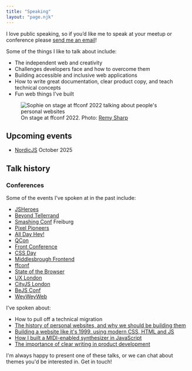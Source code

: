 ```yaml
---
title: "Speaking"
layout: "page.njk"
---
```


I love public speaking, so if you’d like me to speak at your meetup or conference please [send me an email](mailto:sophie@localghost.dev)!

Some of the things I like to talk about include:

* The independent web and creativity
* Challenges developers face and how to overcome them
* Building accessible and inclusive web applications
* How to write great documentation, clear product copy, and teach technical concepts
* Fun web things I've built
  
<figure>
<img src="/img/ffconf-2.jpg" alt="Sophie on stage at ffconf 2022 talking about people's personal websites">
<figcaption>On stage at ffconf 2022. Photo: <a href="https://twitter.com/rem/status/1591044568249606144">Remy Sharp</a></figcaption>
</figure>

## Upcoming events
- [NordicJS](https://nordicjs.com) October 2025
  
## Talk history

### Conferences
Some of the events I've spoken at in the past include:
- [JSHeroes](https://jsheroes.io) 
- [Beyond Tellerrand](https://beyondtellerrand.com)
- [Smashing Conf](https://smashingconf.com) Freiburg
- [Pixel Pioneers](https://pixelpioneers.co/) 
- [All Day Hey!](https://heypresents.com) 
- [QCon](https://qconlondon.com)
- [Front Conference](https://frontconference.com/)
- [CSS Day](https://cssday.nl) 
- [Middlesbrough Frontend](https://www.middlesbroughfe.co.uk/)
- [ffconf](https://ffconf.com) 
- [State of the Browser](https://stateofthebrowser.com)
- [UX London](https://uxlondon.com/) 
- [CityJS London](https://london.cityjsconf.org/) 
- [BeJS Conf](https://bejs.io)
- [WeyWeyWeb](https://www.weyweyweb.com/)

I've spoken about:
- How to pull off a technical migration
- [The history of personal websites, and why we should be building them](https://www.youtube.com/watch?v=2ZUqa-lTbnU)
- [Building a website like it's 1999, using modern CSS, HTML and JS](https://www.youtube.com/watch?v=0Ks1aIchFiI&list=PL_xTCNiMz8sDYuzlyYNYKyUH4YBmuAziN&index=6)
- [How I built a MIDI-enabled synthesizer in JavaScript](https://www.youtube.com/watch?v=YkKYuQBjmtA)
- [The importance of clear writing in product development](https://vimeo.com/730047345)

I'm always happy to present one of these talks, or we can chat about themes you'd be interested in. Get in touch!